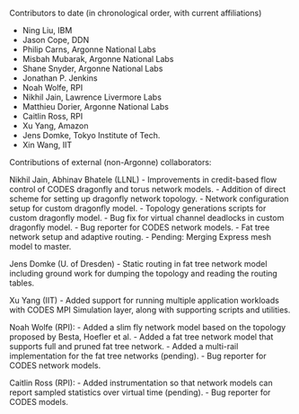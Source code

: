 Contributors to date (in chronological order, with current affiliations)
- Ning Liu, IBM
- Jason Cope, DDN
- Philip Carns, Argonne National Labs
- Misbah Mubarak, Argonne National Labs
- Shane Snyder, Argonne National Labs
- Jonathan P. Jenkins
- Noah Wolfe, RPI
- Nikhil Jain, Lawrence Livermore Labs
- Matthieu Dorier, Argonne National Labs
- Caitlin Ross, RPI
- Xu Yang, Amazon
- Jens Domke, Tokyo Institute of Tech.
- Xin Wang, IIT

Contributions of external (non-Argonne) collaborators:

Nikhil Jain, Abhinav Bhatele (LLNL)
    - Improvements in credit-based flow control of CODES dragonfly and torus network models.
    - Addition of direct scheme for setting up dragonfly network topology.
    - Network configuration setup for custom dragonfly model.
    - Topology generations scripts for custom dragonfly model.
    - Bug fix for virtual channel deadlocks in custom dragonfly model.
    - Bug reporter for CODES network models.
    - Fat tree network setup and adaptive routing.
    - Pending: Merging Express mesh model to master.

Jens Domke (U. of Dresden)
    - Static routing in fat tree network model including ground work for
      dumping the topology and reading the routing tables.

Xu Yang (IIT)
    - Added support for running multiple application workloads with CODES MPI
      Simulation layer, along with supporting scripts and utilities.

Noah Wolfe (RPI):
    - Added a slim fly network model based on the topology proposed by Besta,
      Hoefler et al.
    - Added a fat tree network model that supports full and pruned fat tree
      network.
    - Added a multi-rail implementation for the fat tree networks (pending).
    - Bug reporter for CODES network models.

Caitlin Ross (RPI):
    - Added instrumentation so that network models can report sampled
      statistics over virtual time (pending).
    - Bug reporter for CODES models.
